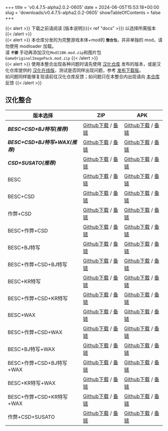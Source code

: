 +++
title = 'v0.4.7.5-alpha2.0.2-0605'
date = 2024-06-05T15:53:18+00:00
slug = 'downloads/v0.4.7.5-alpha2.0.2-0605'
showTableOfContents = false
+++

{{< alert >}}
下载之前请阅读 [版本说明]({{< ref "docs" >}}) 以选择所需版本
{{< /alert >}}
<br>
{{< alert >}}
本仓库分发的为完整游戏本体+mod的 **`整合包`**，并非单独的 mod，请勿使用 modloader 加载。
<br>
请 **`不要`** 手动再添加汉化`ModI18N.mod.zip`和图片包`GameOriginalImagePack.mod.zip`
{{< /alert >}}
<br>
{{< alert >}}
使用本整合出现各种问题时请先使用 [汉化仓库](https://github.com/Eltirosto/Degrees-of-Lewdity-Chinese-Localization) 发布的版本，或是汉化仓库提供的 [汉化在线版](https://eltirosto.github.io/Degrees-of-Lewdity-Chinese-Localization/)，测试是否同样出现问题，参考 [发布下载版](https://github.com/Eltirosto/Degrees-of-Lewdity-Chinese-Localization/blob/main/README.md#%E5%8F%91%E5%B8%83%E4%B8%8B%E8%BD%BD%E7%89%88)。
<br>
如问题同样能够复现请前往汉化仓库反馈；如问题只在本整合内出现请向 [本仓库](https://github.com/sakarie9/DoL-Lyra/issues) 反馈
{{< /alert >}}

## 汉化整合

|           版本选择            |                                                                                                                                                                       ZIP                                                                                                                                                                        |                                                                                                                                                                       APK                                                                                                                                                                        |
|-------------------------------|--------------------------------------------------------------------------------------------------------------------------------------------------------------------------------------------------------------------------------------------------------------------------------------------------------------------------------------------------|--------------------------------------------------------------------------------------------------------------------------------------------------------------------------------------------------------------------------------------------------------------------------------------------------------------------------------------------------|
|***BESC+CSD+BJ特写(推荐)***    |[Github下载](https://github.com/sakarie9/DoL-Lyra/releases/download/v0.4.7.5-alpha2.0.2-0605/DoL-0.4.7.5-Lyra-a2.0.2-besc-csd-sideviewbj-0605.zip ) / [备链](https://mirror.ghproxy.com/https://github.com/sakarie9/DoL-Lyra/releases/download/v0.4.7.5-alpha2.0.2-0605/DoL-0.4.7.5-Lyra-a2.0.2-besc-csd-sideviewbj-0605.zip )                    |[Github下载](https://github.com/sakarie9/DoL-Lyra/releases/download/v0.4.7.5-alpha2.0.2-0605/DoL-0.4.7.5-Lyra-a2.0.2-besc-csd-sideviewbj-0605.apk ) / [备链](https://mirror.ghproxy.com/https://github.com/sakarie9/DoL-Lyra/releases/download/v0.4.7.5-alpha2.0.2-0605/DoL-0.4.7.5-Lyra-a2.0.2-besc-csd-sideviewbj-0605.apk )                    |
|***BESC+CSD+BJ特写+WAX(推荐)***|[Github下载](https://github.com/sakarie9/DoL-Lyra/releases/download/v0.4.7.5-alpha2.0.2-0605/DoL-0.4.7.5-Lyra-a2.0.2-besc-wax-csd-sideviewbj-0605.zip ) / [备链](https://mirror.ghproxy.com/https://github.com/sakarie9/DoL-Lyra/releases/download/v0.4.7.5-alpha2.0.2-0605/DoL-0.4.7.5-Lyra-a2.0.2-besc-wax-csd-sideviewbj-0605.zip )            |[Github下载](https://github.com/sakarie9/DoL-Lyra/releases/download/v0.4.7.5-alpha2.0.2-0605/DoL-0.4.7.5-Lyra-a2.0.2-besc-wax-csd-sideviewbj-0605.apk ) / [备链](https://mirror.ghproxy.com/https://github.com/sakarie9/DoL-Lyra/releases/download/v0.4.7.5-alpha2.0.2-0605/DoL-0.4.7.5-Lyra-a2.0.2-besc-wax-csd-sideviewbj-0605.apk )            |
|***CSD+SUSATO(推荐)***         |[Github下载](https://github.com/sakarie9/DoL-Lyra/releases/download/v0.4.7.5-alpha2.0.2-0605/DoL-0.4.7.5-Lyra-a2.0.2-susato-csd-0605.zip ) / [备链](https://mirror.ghproxy.com/https://github.com/sakarie9/DoL-Lyra/releases/download/v0.4.7.5-alpha2.0.2-0605/DoL-0.4.7.5-Lyra-a2.0.2-susato-csd-0605.zip )                                      |[Github下载](https://github.com/sakarie9/DoL-Lyra/releases/download/v0.4.7.5-alpha2.0.2-0605/DoL-0.4.7.5-Lyra-a2.0.2-susato-csd-0605.apk ) / [备链](https://mirror.ghproxy.com/https://github.com/sakarie9/DoL-Lyra/releases/download/v0.4.7.5-alpha2.0.2-0605/DoL-0.4.7.5-Lyra-a2.0.2-susato-csd-0605.apk )                                      |
|BESC                           |[Github下载](https://github.com/sakarie9/DoL-Lyra/releases/download/v0.4.7.5-alpha2.0.2-0605/DoL-0.4.7.5-Lyra-a2.0.2-besc-0605.zip ) / [备链](https://mirror.ghproxy.com/https://github.com/sakarie9/DoL-Lyra/releases/download/v0.4.7.5-alpha2.0.2-0605/DoL-0.4.7.5-Lyra-a2.0.2-besc-0605.zip )                                                  |[Github下载](https://github.com/sakarie9/DoL-Lyra/releases/download/v0.4.7.5-alpha2.0.2-0605/DoL-0.4.7.5-Lyra-a2.0.2-besc-0605.apk ) / [备链](https://mirror.ghproxy.com/https://github.com/sakarie9/DoL-Lyra/releases/download/v0.4.7.5-alpha2.0.2-0605/DoL-0.4.7.5-Lyra-a2.0.2-besc-0605.apk )                                                  |
|BESC+CSD                       |[Github下载](https://github.com/sakarie9/DoL-Lyra/releases/download/v0.4.7.5-alpha2.0.2-0605/DoL-0.4.7.5-Lyra-a2.0.2-besc-csd-0605.zip ) / [备链](https://mirror.ghproxy.com/https://github.com/sakarie9/DoL-Lyra/releases/download/v0.4.7.5-alpha2.0.2-0605/DoL-0.4.7.5-Lyra-a2.0.2-besc-csd-0605.zip )                                          |[Github下载](https://github.com/sakarie9/DoL-Lyra/releases/download/v0.4.7.5-alpha2.0.2-0605/DoL-0.4.7.5-Lyra-a2.0.2-besc-csd-0605.apk ) / [备链](https://mirror.ghproxy.com/https://github.com/sakarie9/DoL-Lyra/releases/download/v0.4.7.5-alpha2.0.2-0605/DoL-0.4.7.5-Lyra-a2.0.2-besc-csd-0605.apk )                                          |
|作弊+CSD                       |[Github下载](https://github.com/sakarie9/DoL-Lyra/releases/download/v0.4.7.5-alpha2.0.2-0605/DoL-0.4.7.5-Lyra-a2.0.2-cheat-csd-0605.zip ) / [备链](https://mirror.ghproxy.com/https://github.com/sakarie9/DoL-Lyra/releases/download/v0.4.7.5-alpha2.0.2-0605/DoL-0.4.7.5-Lyra-a2.0.2-cheat-csd-0605.zip )                                        |[Github下载](https://github.com/sakarie9/DoL-Lyra/releases/download/v0.4.7.5-alpha2.0.2-0605/DoL-0.4.7.5-Lyra-a2.0.2-cheat-csd-0605.apk ) / [备链](https://mirror.ghproxy.com/https://github.com/sakarie9/DoL-Lyra/releases/download/v0.4.7.5-alpha2.0.2-0605/DoL-0.4.7.5-Lyra-a2.0.2-cheat-csd-0605.apk )                                        |
|BESC+作弊+CSD                  |[Github下载](https://github.com/sakarie9/DoL-Lyra/releases/download/v0.4.7.5-alpha2.0.2-0605/DoL-0.4.7.5-Lyra-a2.0.2-besc-cheat-csd-0605.zip ) / [备链](https://mirror.ghproxy.com/https://github.com/sakarie9/DoL-Lyra/releases/download/v0.4.7.5-alpha2.0.2-0605/DoL-0.4.7.5-Lyra-a2.0.2-besc-cheat-csd-0605.zip )                              |[Github下载](https://github.com/sakarie9/DoL-Lyra/releases/download/v0.4.7.5-alpha2.0.2-0605/DoL-0.4.7.5-Lyra-a2.0.2-besc-cheat-csd-0605.apk ) / [备链](https://mirror.ghproxy.com/https://github.com/sakarie9/DoL-Lyra/releases/download/v0.4.7.5-alpha2.0.2-0605/DoL-0.4.7.5-Lyra-a2.0.2-besc-cheat-csd-0605.apk )                              |
|BESC+BJ特写                    |[Github下载](https://github.com/sakarie9/DoL-Lyra/releases/download/v0.4.7.5-alpha2.0.2-0605/DoL-0.4.7.5-Lyra-a2.0.2-besc-sideviewbj-0605.zip ) / [备链](https://mirror.ghproxy.com/https://github.com/sakarie9/DoL-Lyra/releases/download/v0.4.7.5-alpha2.0.2-0605/DoL-0.4.7.5-Lyra-a2.0.2-besc-sideviewbj-0605.zip )                            |[Github下载](https://github.com/sakarie9/DoL-Lyra/releases/download/v0.4.7.5-alpha2.0.2-0605/DoL-0.4.7.5-Lyra-a2.0.2-besc-sideviewbj-0605.apk ) / [备链](https://mirror.ghproxy.com/https://github.com/sakarie9/DoL-Lyra/releases/download/v0.4.7.5-alpha2.0.2-0605/DoL-0.4.7.5-Lyra-a2.0.2-besc-sideviewbj-0605.apk )                            |
|BESC+作弊+CSD+BJ特写           |[Github下载](https://github.com/sakarie9/DoL-Lyra/releases/download/v0.4.7.5-alpha2.0.2-0605/DoL-0.4.7.5-Lyra-a2.0.2-besc-cheat-csd-sideviewbj-0605.zip ) / [备链](https://mirror.ghproxy.com/https://github.com/sakarie9/DoL-Lyra/releases/download/v0.4.7.5-alpha2.0.2-0605/DoL-0.4.7.5-Lyra-a2.0.2-besc-cheat-csd-sideviewbj-0605.zip )        |[Github下载](https://github.com/sakarie9/DoL-Lyra/releases/download/v0.4.7.5-alpha2.0.2-0605/DoL-0.4.7.5-Lyra-a2.0.2-besc-cheat-csd-sideviewbj-0605.apk ) / [备链](https://mirror.ghproxy.com/https://github.com/sakarie9/DoL-Lyra/releases/download/v0.4.7.5-alpha2.0.2-0605/DoL-0.4.7.5-Lyra-a2.0.2-besc-cheat-csd-sideviewbj-0605.apk )        |
|BESC+KR特写                    |[Github下载](https://github.com/sakarie9/DoL-Lyra/releases/download/v0.4.7.5-alpha2.0.2-0605/DoL-0.4.7.5-Lyra-a2.0.2-besc-sideviewkr-0605.zip ) / [备链](https://mirror.ghproxy.com/https://github.com/sakarie9/DoL-Lyra/releases/download/v0.4.7.5-alpha2.0.2-0605/DoL-0.4.7.5-Lyra-a2.0.2-besc-sideviewkr-0605.zip )                            |[Github下载](https://github.com/sakarie9/DoL-Lyra/releases/download/v0.4.7.5-alpha2.0.2-0605/DoL-0.4.7.5-Lyra-a2.0.2-besc-sideviewkr-0605.apk ) / [备链](https://mirror.ghproxy.com/https://github.com/sakarie9/DoL-Lyra/releases/download/v0.4.7.5-alpha2.0.2-0605/DoL-0.4.7.5-Lyra-a2.0.2-besc-sideviewkr-0605.apk )                            |
|BESC+作弊+CSD+KR特写           |[Github下载](https://github.com/sakarie9/DoL-Lyra/releases/download/v0.4.7.5-alpha2.0.2-0605/DoL-0.4.7.5-Lyra-a2.0.2-besc-cheat-csd-sideviewkr-0605.zip ) / [备链](https://mirror.ghproxy.com/https://github.com/sakarie9/DoL-Lyra/releases/download/v0.4.7.5-alpha2.0.2-0605/DoL-0.4.7.5-Lyra-a2.0.2-besc-cheat-csd-sideviewkr-0605.zip )        |[Github下载](https://github.com/sakarie9/DoL-Lyra/releases/download/v0.4.7.5-alpha2.0.2-0605/DoL-0.4.7.5-Lyra-a2.0.2-besc-cheat-csd-sideviewkr-0605.apk ) / [备链](https://mirror.ghproxy.com/https://github.com/sakarie9/DoL-Lyra/releases/download/v0.4.7.5-alpha2.0.2-0605/DoL-0.4.7.5-Lyra-a2.0.2-besc-cheat-csd-sideviewkr-0605.apk )        |
|BESC+WAX                       |[Github下载](https://github.com/sakarie9/DoL-Lyra/releases/download/v0.4.7.5-alpha2.0.2-0605/DoL-0.4.7.5-Lyra-a2.0.2-besc-wax-0605.zip ) / [备链](https://mirror.ghproxy.com/https://github.com/sakarie9/DoL-Lyra/releases/download/v0.4.7.5-alpha2.0.2-0605/DoL-0.4.7.5-Lyra-a2.0.2-besc-wax-0605.zip )                                          |[Github下载](https://github.com/sakarie9/DoL-Lyra/releases/download/v0.4.7.5-alpha2.0.2-0605/DoL-0.4.7.5-Lyra-a2.0.2-besc-wax-0605.apk ) / [备链](https://mirror.ghproxy.com/https://github.com/sakarie9/DoL-Lyra/releases/download/v0.4.7.5-alpha2.0.2-0605/DoL-0.4.7.5-Lyra-a2.0.2-besc-wax-0605.apk )                                          |
|BESC+作弊+CSD+WAX              |[Github下载](https://github.com/sakarie9/DoL-Lyra/releases/download/v0.4.7.5-alpha2.0.2-0605/DoL-0.4.7.5-Lyra-a2.0.2-besc-wax-cheat-csd-0605.zip ) / [备链](https://mirror.ghproxy.com/https://github.com/sakarie9/DoL-Lyra/releases/download/v0.4.7.5-alpha2.0.2-0605/DoL-0.4.7.5-Lyra-a2.0.2-besc-wax-cheat-csd-0605.zip )                      |[Github下载](https://github.com/sakarie9/DoL-Lyra/releases/download/v0.4.7.5-alpha2.0.2-0605/DoL-0.4.7.5-Lyra-a2.0.2-besc-wax-cheat-csd-0605.apk ) / [备链](https://mirror.ghproxy.com/https://github.com/sakarie9/DoL-Lyra/releases/download/v0.4.7.5-alpha2.0.2-0605/DoL-0.4.7.5-Lyra-a2.0.2-besc-wax-cheat-csd-0605.apk )                      |
|BESC+BJ特写+WAX                |[Github下载](https://github.com/sakarie9/DoL-Lyra/releases/download/v0.4.7.5-alpha2.0.2-0605/DoL-0.4.7.5-Lyra-a2.0.2-besc-wax-sideviewbj-0605.zip ) / [备链](https://mirror.ghproxy.com/https://github.com/sakarie9/DoL-Lyra/releases/download/v0.4.7.5-alpha2.0.2-0605/DoL-0.4.7.5-Lyra-a2.0.2-besc-wax-sideviewbj-0605.zip )                    |[Github下载](https://github.com/sakarie9/DoL-Lyra/releases/download/v0.4.7.5-alpha2.0.2-0605/DoL-0.4.7.5-Lyra-a2.0.2-besc-wax-sideviewbj-0605.apk ) / [备链](https://mirror.ghproxy.com/https://github.com/sakarie9/DoL-Lyra/releases/download/v0.4.7.5-alpha2.0.2-0605/DoL-0.4.7.5-Lyra-a2.0.2-besc-wax-sideviewbj-0605.apk )                    |
|BESC+作弊+CSD+BJ特写+WAX       |[Github下载](https://github.com/sakarie9/DoL-Lyra/releases/download/v0.4.7.5-alpha2.0.2-0605/DoL-0.4.7.5-Lyra-a2.0.2-besc-wax-cheat-csd-sideviewbj-0605.zip ) / [备链](https://mirror.ghproxy.com/https://github.com/sakarie9/DoL-Lyra/releases/download/v0.4.7.5-alpha2.0.2-0605/DoL-0.4.7.5-Lyra-a2.0.2-besc-wax-cheat-csd-sideviewbj-0605.zip )|[Github下载](https://github.com/sakarie9/DoL-Lyra/releases/download/v0.4.7.5-alpha2.0.2-0605/DoL-0.4.7.5-Lyra-a2.0.2-besc-wax-cheat-csd-sideviewbj-0605.apk ) / [备链](https://mirror.ghproxy.com/https://github.com/sakarie9/DoL-Lyra/releases/download/v0.4.7.5-alpha2.0.2-0605/DoL-0.4.7.5-Lyra-a2.0.2-besc-wax-cheat-csd-sideviewbj-0605.apk )|
|BESC+KR特写+WAX                |[Github下载](https://github.com/sakarie9/DoL-Lyra/releases/download/v0.4.7.5-alpha2.0.2-0605/DoL-0.4.7.5-Lyra-a2.0.2-besc-wax-sideviewkr-0605.zip ) / [备链](https://mirror.ghproxy.com/https://github.com/sakarie9/DoL-Lyra/releases/download/v0.4.7.5-alpha2.0.2-0605/DoL-0.4.7.5-Lyra-a2.0.2-besc-wax-sideviewkr-0605.zip )                    |[Github下载](https://github.com/sakarie9/DoL-Lyra/releases/download/v0.4.7.5-alpha2.0.2-0605/DoL-0.4.7.5-Lyra-a2.0.2-besc-wax-sideviewkr-0605.apk ) / [备链](https://mirror.ghproxy.com/https://github.com/sakarie9/DoL-Lyra/releases/download/v0.4.7.5-alpha2.0.2-0605/DoL-0.4.7.5-Lyra-a2.0.2-besc-wax-sideviewkr-0605.apk )                    |
|BESC+作弊+CSD+KR特写+WAX       |[Github下载](https://github.com/sakarie9/DoL-Lyra/releases/download/v0.4.7.5-alpha2.0.2-0605/DoL-0.4.7.5-Lyra-a2.0.2-besc-wax-cheat-csd-sideviewkr-0605.zip ) / [备链](https://mirror.ghproxy.com/https://github.com/sakarie9/DoL-Lyra/releases/download/v0.4.7.5-alpha2.0.2-0605/DoL-0.4.7.5-Lyra-a2.0.2-besc-wax-cheat-csd-sideviewkr-0605.zip )|[Github下载](https://github.com/sakarie9/DoL-Lyra/releases/download/v0.4.7.5-alpha2.0.2-0605/DoL-0.4.7.5-Lyra-a2.0.2-besc-wax-cheat-csd-sideviewkr-0605.apk ) / [备链](https://mirror.ghproxy.com/https://github.com/sakarie9/DoL-Lyra/releases/download/v0.4.7.5-alpha2.0.2-0605/DoL-0.4.7.5-Lyra-a2.0.2-besc-wax-cheat-csd-sideviewkr-0605.apk )|
|作弊+CSD+SUSATO                |[Github下载](https://github.com/sakarie9/DoL-Lyra/releases/download/v0.4.7.5-alpha2.0.2-0605/DoL-0.4.7.5-Lyra-a2.0.2-susato-cheat-csd-0605.zip ) / [备链](https://mirror.ghproxy.com/https://github.com/sakarie9/DoL-Lyra/releases/download/v0.4.7.5-alpha2.0.2-0605/DoL-0.4.7.5-Lyra-a2.0.2-susato-cheat-csd-0605.zip )                          |[Github下载](https://github.com/sakarie9/DoL-Lyra/releases/download/v0.4.7.5-alpha2.0.2-0605/DoL-0.4.7.5-Lyra-a2.0.2-susato-cheat-csd-0605.apk ) / [备链](https://mirror.ghproxy.com/https://github.com/sakarie9/DoL-Lyra/releases/download/v0.4.7.5-alpha2.0.2-0605/DoL-0.4.7.5-Lyra-a2.0.2-susato-cheat-csd-0605.apk )                          |

